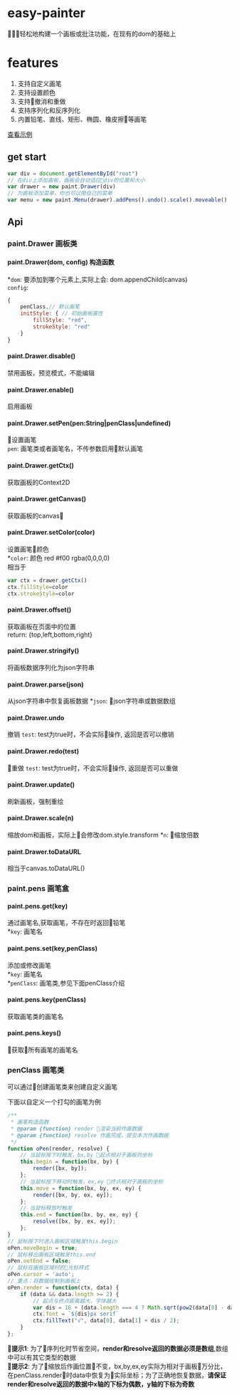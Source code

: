 # easy-painter

轻松地构建一个画板或批注功能，在现有的dom的基础上

# features

1. 支持自定义画笔
2. 支持设置颜色
3. 支持撤消和重做
4. 支持序列化和反序列化
5. 内置铅笔、直线、矩形、椭圆、橡皮擦等画笔

[查看示例]()

## get start

``` javascript
var div = document.getElementById("root")
// 在div上添加画板，画板会自动适应div的位置和大小
var drawer = new paint.Drawer(div)
// 为画板添加菜单，你也可以用自己的菜单
var menu = new paint.Menu(drawer).addPens().undo().scale().moveable()
```

## Api

### paint.Drawer 画板类

#### paint.Drawer(dom, config) 构造函数

*`dom`: 要添加到哪个元素上,实际上会: dom.appendChild(canvas)  
`config`: 
``` js
{
    penClass,// 默认画笔
    initStyle: { // 初始画板属性
        fillStyle: "red",
        strokeStyle: "red"
    }
}
```

#### paint.Drawer.disable()
禁用画板，预览模式，不能编辑

#### paint.Drawer.enable()
启用画板

#### paint.Drawer.setPen(pen:String|penClass|undefined)
设置画笔  
`pen`: 画笔类或者画笔名，不传参数启用默认画笔

#### paint.Drawer.getCtx()
获取画板的Context2D

#### paint.Drawer.getCanvas()
获取画板的canvas

#### paint.Drawer.setColor(color)
设置画笔颜色  
*`color`: 颜色 red #f00 rgba(0,0,0,0)  
相当于  
``` js
var ctx = drawer.getCtx()
ctx.fillStyle=color  
ctx.strokeStyle=color  
```
#### paint.Drawer.offset()
获取画板在页面中的位置  
return: {top,left,bottom,right}

#### paint.Drawer.stringify()
将画板数据序列化为json字符串

#### paint.Drawer.parse(json)
从json字符串中恢复画板数据
*`json`: json字符串或数据数组

#### paint.Drawer.undo
撤销
`test`: test为true时，不会实际操作, 返回是否可以撤销

#### paint.Drawer.redo(test)
重做
`test`: test为true时，不会实际操作, 返回是否可以重做

#### paint.Drawer.update()
刷新画板，强制重绘

#### paint.Drawer.scale(n)
缩放dom和画板，实际上会修改dom.style.transform
*`n`: 缩放倍数

#### paint.Drawer.toDataURL
相当于canvas.toDataURL()

### paint.pens 画笔盒

#### paint.pens.get(key)
通过画笔名,获取画笔，不存在时返回铅笔  
*`key`: 画笔名

#### paint.pens.set(key,penClass)
添加或修改画笔  
*`key`: 画笔名  
*`penClass`: 画笔类,参见下面penClass介绍   

#### paint.pens.key(penClass)
获取画笔类的画笔名

#### paint.pens.keys()
获取所有画笔的画笔名

### penClass 画笔类
可以通过创建画笔类来创建自定义画笔

下面以自定义一个打勾的画笔为例
``` js
/**
 * 画笔构造函数
 * @param {function} render 渲染当前作画数据
 * @param {function} resolve 作画完成，提交本次作画数据
 */
function oPen(render, resolve) {
    // 当鼠标按下时触发，bx,by 起点相对于画板的坐标
    this.begin = function(bx, by) {
        render([bx, by]);
    };
    // 当鼠标按下移动时触发，ex,ey 终点相对于画板的坐标
    this.move = function(bx, by, ex, ey) {
        render([bx, by, ex, ey]);
    };
    // 当鼠标释放时触发
    this.end = function(bx, by, ex, ey) {
        resolve([bx, by, ex, ey]);
    };
}
// 鼠标按下时进入画板区域触发this.begin
oPen.moveBegin = true;
// 鼠标移出画板区域触发this.end
oPen.outEnd = false;
// 鼠标在画板区域时的光标样式
oPen.cursor = 'auto';
// 重点：将数据绘制到画板上
oPen.render = function(ctx, data) {
    if (data && data.length >= 2) {
        // 起点与终点距离越大，字体越大
        var dis = 16 + (data.length === 4 ? Math.sqrt(pow2(data[0] - data[2]) + pow2(data[1] - data[3])) : 0)
        ctx.font = `${dis}px serif`
        ctx.fillText("√", data[0], data[1] + dis / 2);
    }
};
```
**提示1**: 为了序列化时节省空间，**render和resolve返回的数据必须是数组**,数组中可以有其它类型的数据  
**提示2**: 为了缩放后作画位置不变，bx,by,ex,ey实际为相对于画板万分比，在penClass.render时data中恢复为实际坐标；为了正确地恢复数据，**请保证render和resolve返回的数据中x轴的下标为偶数，y轴的下标为奇数**